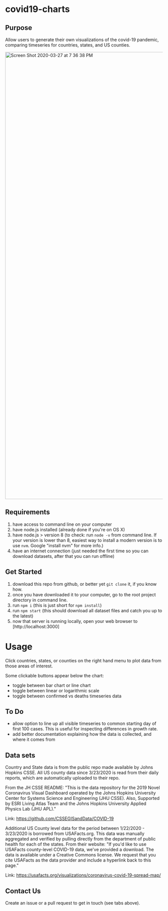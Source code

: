 # covid19-charts

## Purpose
Allow users to generate their own visualizations of the covid-19 pandemic, comparing timeseries for countries, states, and US counties.

<img width="1430" alt="Screen Shot 2020-03-27 at 7 36 38 PM" src="https://user-images.githubusercontent.com/2448666/77813006-8218f100-7062-11ea-949c-3a547a522a2f.png">


## Requirements
1. have access to command line on your computer
2. have node.js installed (already done if you're on OS X)
3. have node.js > version 8 
    (to check: run `node -v` from command line. 
    If your version is lower than 8, easiest way to install a modern version is to use `nvm`. Google "install nvm" for more info.)
4. have an internet connection (just needed the first time so you can download datasets, after that you can run offline)


## Get Started
1. download this repo from github, or better yet `git clone` it, if you know how.
2. once you have downloaded it to your computer, go to the root project directory in command line.
3. run `npm i` (this is just short for `npm install`)
4. run `npm start` (this should download all dataset files and catch you up to the latest)
5. now that server is running locally, open your web browser to [http://localhost:3000]

# Usage
Click countries, states, or counties on the right hand menu to plot data from those areas of interest.

Some clickable buttons appear below the chart:
- toggle between bar chart or line chart
- toggle between linear or logarithmic scale
- toggle between confirmed vs deaths timeseries data

## To Do
- allow option to line up all visible timeseries to common starting day of first 100 cases. This is useful for inspecting differences in growth rate.
- add better documentation explaining how the data is collected, and where it comes from

## Data sets
Country and State data is from the public repo made available by Johns Hopkins CSSE.
All US county data since 3/23/2020 is read from their daily reports, which are automatically uploaded to their repo.

From the JH CSSE README: 
"This is the data repository for the 2019 Novel Coronavirus Visual Dashboard operated by the Johns Hopkins University Center for Systems Science and Engineering (JHU CSSE). Also, Supported by ESRI Living Atlas Team and the Johns Hopkins University Applied Physics Lab (JHU APL)."

Link: https://github.com/CSSEGISandData/COVID-19

Additional US County level data for the period between 1/22/2020 - 3/23/2020 is borrowed from USAFacts.org.
This data was manually aggregated and verified by pulling directly from the department of public health for each of the states.
From their website:
"If you'd like to use USAFacts county-level COVID-19 data, we've provided a download. The data is available under a Creative Commons license. We request that you cite USAFacts as the data provider and include a hyperlink back to this page."

Link: https://usafacts.org/visualizations/coronavirus-covid-19-spread-map/
 
 
## Contact Us
 
Create an issue or a pull request to get in touch (see tabs above).
 
